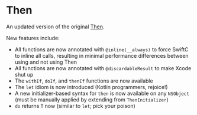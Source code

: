 # Then

An updated version of the original [Then](https://github.com/devxoul/Then).

New features include:

* All functions are now annotated with `@inline(__always)` to force SwiftC to inline all calls, resulting in minimal performance differences between using and not using Then
* All functions are now annotated with `@discardableResult` to make Xcode shut up
* The `withIf`, `doIf`, and `thenIf` functions are now available
* The `let` idiom is now introduced (Kotlin programmers, rejoice!)
* A new initializer-based syntax for `then` is now available on any `NSObject` (must be manually applied by extending from `ThenInitializer`)
* `do` returns `T` now (similar to `let`; pick your poison)
